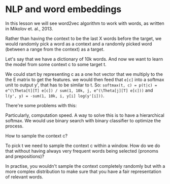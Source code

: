 # NLP and word embeddings

In this lesson we will see word2vec algorithm to work with words, as written in Mikolov et. al., 2013.

Rather than having the context to be the last X words before the target, we would randomly pick a word as a context and a randomly picked word (between a range from the context) as a target.

Let's say that we have a dictionary of 10k words. And now we want to learn the model from some context c to some target t.

We could start by representing c as a one hot vector that we multiply to the the E matrix to get the features. we would then feed that `e[c]` into a softmax unit to output y', that has to be similar to t. So: `softmax(t, c) = p(t|c) = e^(\Theta[t][T] e[c]) / sum(1, 10k, j, e^(\Theta[j][T] e[c]))` and `l(y', y) = -sum(1, 10k, i, y[i] log(y'[i]))`.

There're some problems with this:

Particularly, computation speed. A way to solve this is to have a hierarchical softmax. We would use binary search with binary classifier to optimize the process.

How to sample the context c?

To pick t we need to sample the context c within a window. How do we do that without having always very frequent words being selected (pronoms and prepositions)?

In practise, you wouldn't sample the context completely randomly but with a more complex distribution to make sure that you have a fair representation of relevant words.
